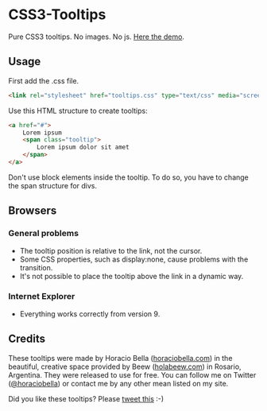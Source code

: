 CSS3-Tooltips
=============

Pure CSS3 tooltips. No images. No js. 
[Here the demo](http://horaciobella.com/tooltips).

## Usage

First add the .css file.

```html
<link rel="stylesheet" href="tooltips.css" type="text/css" media="screen" />
```

Use this HTML structure to create tooltips:

```html
<a href="#">
	Lorem ipsum
	<span class="tooltip">
		Lorem ipsum dolor sit amet		
	</span>
</a>
```
			
Don't use block elements inside the tooltip. To do so, you have to change the span structure for divs.

## Browsers

### General problems

- The tooltip position is relative to the link, not the cursor.
- Some CSS properties, such as display:none, cause problems with the transition.
- It's not possible to place the tooltip above the link in a dynamic way.

### Internet Explorer
- Everything works correctly from version 9.

## Credits

These tooltips were made by Horacio Bella ([horaciobella.com](http://horaciobella.com)) in the beautiful, creative space provided by Beew ([holabeew.com](http://holabeew.com)) in Rosario, Argentina. They were released to use for free. You can follow me on Twitter ([@horaciobella](http://horaciobella.com)) or contact me by any other mean listed on my site.

Did you like these tooltips? Please [tweet this](http://www.twitter.com/home/?status=Pure+CSS3+tooltips+http://bit.ly/eZiW0K+by+@horaciobella) :-)
